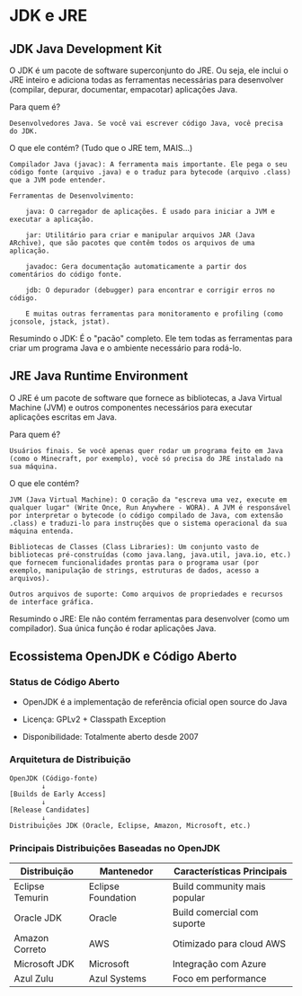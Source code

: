 # JDK e JRE

## JDK Java Development Kit

O JDK é um pacote de software superconjunto do JRE. Ou seja, ele inclui o JRE inteiro e adiciona todas as ferramentas necessárias para desenvolver (compilar, depurar, documentar, empacotar) aplicações Java.

Para quem é?

    Desenvolvedores Java. Se você vai escrever código Java, você precisa do JDK.

O que ele contém? (Tudo que o JRE tem, MAIS...)

    Compilador Java (javac): A ferramenta mais importante. Ele pega o seu código fonte (arquivo .java) e o traduz para bytecode (arquivo .class) que a JVM pode entender.

    Ferramentas de Desenvolvimento:

        java: O carregador de aplicações. É usado para iniciar a JVM e executar a aplicação.

        jar: Utilitário para criar e manipular arquivos JAR (Java ARchive), que são pacotes que contêm todos os arquivos de uma aplicação.

        javadoc: Gera documentação automaticamente a partir dos comentários do código fonte.

        jdb: O depurador (debugger) para encontrar e corrigir erros no código.

        E muitas outras ferramentas para monitoramento e profiling (como jconsole, jstack, jstat).

Resumindo o JDK: É o "pacão" completo. Ele tem todas as ferramentas para criar um programa Java e o ambiente necessário para rodá-lo.

## JRE Java Runtime Environment

O JRE é um pacote de software que fornece as bibliotecas, a Java Virtual Machine (JVM) e outros componentes necessários para executar aplicações escritas em Java.

Para quem é?

    Usuários finais. Se você apenas quer rodar um programa feito em Java (como o Minecraft, por exemplo), você só precisa do JRE instalado na sua máquina.

O que ele contém?

    JVM (Java Virtual Machine): O coração da "escreva uma vez, execute em qualquer lugar" (Write Once, Run Anywhere - WORA). A JVM é responsável por interpretar o bytecode (o código compilado de Java, com extensão .class) e traduzi-lo para instruções que o sistema operacional da sua máquina entenda.

    Bibliotecas de Classes (Class Libraries): Um conjunto vasto de bibliotecas pré-construídas (como java.lang, java.util, java.io, etc.) que fornecem funcionalidades prontas para o programa usar (por exemplo, manipulação de strings, estruturas de dados, acesso a arquivos).

    Outros arquivos de suporte: Como arquivos de propriedades e recursos de interface gráfica.

Resumindo o JRE: Ele não contém ferramentas para desenvolver (como um compilador). Sua única função é rodar aplicações Java.

## Ecossistema OpenJDK e Código Aberto

### Status de Código Aberto


- OpenJDK é a implementação de referência oficial open source do Java

- Licença: GPLv2 + Classpath Exception

- Disponibilidade: Totalmente aberto desde 2007

### Arquitetura de Distribuição

```text
OpenJDK (Código-fonte)
        ↓
[Builds de Early Access]
        ↓
[Release Candidates]
        ↓
Distribuições JDK (Oracle, Eclipse, Amazon, Microsoft, etc.)
```

### Principais Distribuições Baseadas no OpenJDK

| Distribuição | Mantenedor | Características Principais |
|-------------|-------------|-------------|
| Eclipse Temurin | Eclipse Foundation | Build community mais popular|
| Oracle JDK | Oracle | Build comercial com suporte |
| Amazon Correto | AWS | Otimizado para cloud AWS |
| Microsoft JDK | Microsoft | Integração com Azure |
| Azul Zulu | Azul Systems | Foco em performance |



